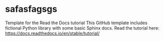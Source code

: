 # safasfagsgs
Template for the Read the Docs tutorial This GitHub template includes fictional Python library with some basic Sphinx docs. Read the tutorial here: https://docs.readthedocs.io/en/stable/tutorial/
